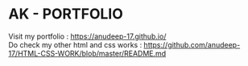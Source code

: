 #  AK - PORTFOLIO
  Visit my portfolio : https://anudeep-17.github.io/ <br/>
  Do check my other html and css works : https://github.com/anudeep-17/HTML-CSS-WORK/blob/master/README.md
  

